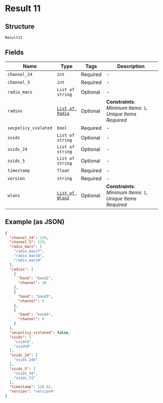 
# Result 11

## Structure

`Result11`

## Fields

| Name | Type | Tags | Description |
|  --- | --- | --- | --- |
| `channel_24` | `int` | Required | - |
| `channel_5` | `int` | Required | - |
| `radio_macs` | `List of string` | Optional | - |
| `radios` | [`List of Radio`](../../doc/models/radio.md) | Optional | **Constraints**: *Minimum Items*: `1`, *Unique Items Required* |
| `secpolicy_violated` | `bool` | Required | - |
| `ssids` | `List of string` | Optional | - |
| `ssids_24` | `List of string` | Optional | - |
| `ssids_5` | `List of string` | Optional | - |
| `timestamp` | `float` | Required | - |
| `version` | `string` | Required | - |
| `wlans` | [`List of Wlan2`](../../doc/models/wlan-2.md) | Optional | **Constraints**: *Minimum Items*: `1`, *Unique Items Required* |

## Example (as JSON)

```json
{
  "channel_24": 230,
  "channel_5": 118,
  "radio_macs": [
    "radio_macs7",
    "radio_macs8",
    "radio_macs9"
  ],
  "radios": [
    {
      "band": "band2",
      "channel": 10
    },
    {
      "band": "band3",
      "channel": 9
    },
    {
      "band": "band4",
      "channel": 8
    }
  ],
  "secpolicy_violated": false,
  "ssids": [
    "ssids9",
    "ssids0"
  ],
  "ssids_24": [
    "ssids_244"
  ],
  "ssids_5": [
    "ssids_50",
    "ssids_51"
  ],
  "timestamp": 128.82,
  "version": "version4"
}
```

